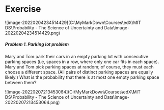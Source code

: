

##### 



# Exercise



![image-20220204234514429](C:\MyMarkDown\Courses\edX\MIT DS\Probability - The Science of Uncertainty and Data\image-20220204234514429.png)

##### Problem 1. Parking lot problem

Mary and Tom park their cars in an empty parking lot with  consecutive parking spaces (i.e,  spaces in a row, where only one car fits in each space). Mary and Tom  pick parking spaces at random; of course, they must each choose a  different space. (All pairs of distinct parking spaces are equally  likely.) What is the probability that there is at most one empty parking space between them? 

![image-20220207213453064](C:\MyMarkDown\Courses\edX\MIT DS\Probability - The Science of Uncertainty and Data\image-20220207213453064.png)